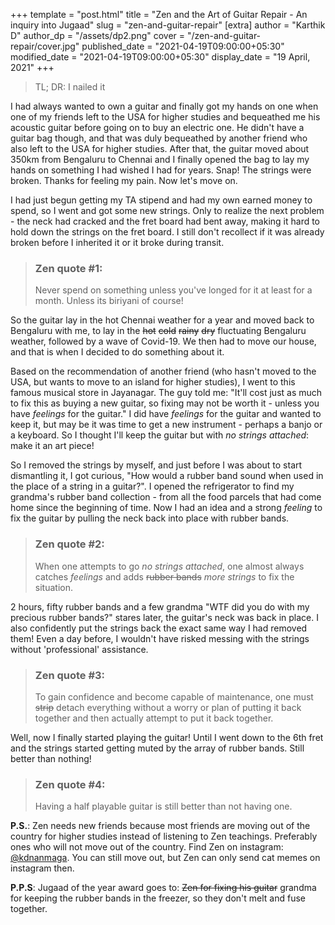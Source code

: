 +++
template = "post.html"
title = "Zen and the Art of Guitar Repair - An inquiry into Jugaad"
slug = "zen-and-guitar-repair"
[extra]
author = "Karthik D"
author_dp = "/assets/dp2.png"
cover = "/zen-and-guitar-repair/cover.jpg"
published_date = "2021-04-19T09:00:00+05:30"
modified_date = "2021-04-19T09:00:00+05:30"
display_date = "19 April, 2021"
+++
> TL; DR: I nailed it

<amp-img src="/zen-and-guitar-repair/nailed.jpg" layout="responsive" width="748" height="668"></amp-img>

I had always wanted to own a guitar and finally got my hands on one when one of my friends left to the USA for higher studies and bequeathed me his acoustic guitar before going on to buy an electric one. He didn't have a guitar bag though, and that was duly bequeathed by another friend who also left to the USA for higher studies. After that, the guitar moved about 350km from Bengaluru to Chennai and I finally opened the bag to lay my hands on something I had wished I had for years. Snap! The strings were broken. Thanks for feeling my pain. Now let's move on. 

I had just begun getting my TA stipend and had my own earned money to spend, so I went and got some new strings. Only to realize the next problem - the neck had cracked and the fret board had bent away, making it hard to hold down the strings on the fret board. I still don't recollect if it was already broken before I inherited it or it broke during transit.

> ### Zen quote #1: 
> Never spend on something unless you've longed for it at least for a month. Unless its biriyani of course!

So the guitar lay in the hot Chennai weather for a year and moved back to Bengaluru with me, to lay in the ~~hot~~ ~~cold~~ ~~rainy~~ ~~dry~~ fluctuating Bengaluru weather, followed by a wave of Covid-19. We then had to move our house, and that is when I decided to do something about it.

Based on the recommendation of another friend (who hasn't moved to the USA, but wants to move to an island for higher studies), I went to this famous musical store in Jayanagar. The guy told me: "It'll cost just as much to fix this as buying a new guitar, so fixing may not be worth it - unless you have *feelings* for the guitar." I did have *feelings* for the guitar and wanted to keep it, but may be it was time to get a new instrument - perhaps a banjo or a keyboard. So I thought I'll keep the guitar but with *no strings attached*: make it an art piece! 

So I removed the strings by myself, and just before I was about to start dismantling it, I got curious, "How would a rubber band sound when used in the place of a string in a guitar?". I opened the refrigerator to find my grandma's rubber band collection - from all the food parcels that had come home since the beginning of time. Now I had an idea and a strong *feeling* to fix the guitar by pulling the neck back into place with rubber bands.

> ### Zen quote #2: 
> When one attempts to go *no strings attached*, one almost always catches *feelings* and adds ~~rubber bands~~ *more strings* to fix the situation.

2 hours, fifty rubber bands and a few grandma "WTF did you do with my precious rubber bands?" stares later, the guitar's neck was back in place. I also confidently put the strings back the exact same way I had removed them! Even a day before, I wouldn't have risked messing with the strings without 'professional' assistance.

> ### Zen quote #3:
> To gain confidence and become capable of maintenance, one must ~~strip~~ detach everything without a worry or plan of putting it back together and then actually attempt to put it back together.

Well, now I finally started playing the guitar! Until I went down to the 6th fret and the strings started getting muted by the array of rubber bands. Still better than nothing!

> ### Zen quote #4:
> Having a half playable guitar is still better than not having one.

**P.S.**: Zen needs new friends because most friends are moving out of the country for higher studies instead of listening to Zen teachings. Preferably ones who will not move out of the country. Find Zen on instagram: [@kdnanmaga](https://instagram.com/kdnanmaga).
You can still move out, but Zen can only send cat memes on instagram then. 

**P.P.S**: Jugaad of the year award goes to: ~~Zen for fixing his guitar~~ grandma for keeping the rubber bands in the freezer, so they don't melt and fuse together.
